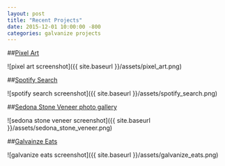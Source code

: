 ```yaml
---
layout: post
title: "Recent Projects"
date: 2015-12-01 10:00:00 -800
categories: galvanize projects
---
```


##[Pixel Art](http://www.jontejada.com/pixel_art/)

![pixel art screenshot]({{ site.baseurl }}/assets/pixel_art.png)

##[Spotify Search](http://www.jontejada.com/spotify-albums-and-tracks/)

![spotify search screenshot]({{ site.baseurl }}/assets/spotify_search.png)

##[Sedona Stone Veneer photo gallery](http://www.jontejada.com/SSV/)

![sedona stone veneer screenshot]({{ site.baseurl }}/assets/sedona_stone_veneer.png)

##[Galvainze Eats](http://www.jontejada.com/eats/)

![galvanize eats screenshot]({{ site.baseurl }}/assets/galvanize_eats.png)
